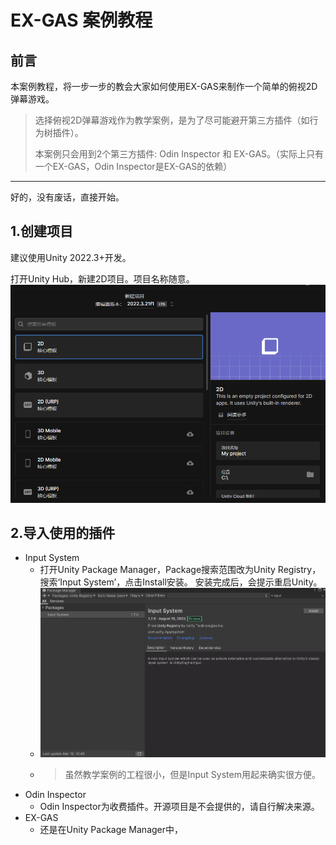 # EX-GAS 案例教程
## 前言
本案例教程，将一步一步的教会大家如何使用EX-GAS来制作一个简单的俯视2D弹幕游戏。

> 选择俯视2D弹幕游戏作为教学案例，是为了尽可能避开第三方插件（如行为树插件）。
> 
> 本案例只会用到2个第三方插件: Odin Inspector 和 EX-GAS。（实际上只有一个EX-GAS，Odin Inspector是EX-GAS的依赖）

---

好的，没有废话，直接开始。

## 1.创建项目
建议使用Unity 2022.3+开发。

打开Unity Hub，新建2D项目。项目名称随意。
![QQ20240319104753.png](DocumentImage%2FQQ20240319104753.png)

## 2.导入使用的插件
- Input System
  - 打开Unity Package Manager，Package搜索范围改为Unity Registry，搜索‘Input System’，点击Install安装。
    安装完成后，会提示重启Unity。
  - ![QQ20240319105034.png](DocumentImage%2FQQ20240319105034.png)
  - >虽然教学案例的工程很小，但是Input System用起来确实很方便。
- Odin Inspector
  - Odin Inspector为收费插件。开源项目是不会提供的，请自行解决来源。 
- EX-GAS
  -  还是在Unity Package Manager中，